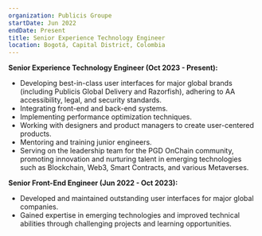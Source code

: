 ```yaml
---
organization: Publicis Groupe
startDate: Jun 2022
endDate: Present
title: Senior Experience Technology Engineer
location: Bogotá, Capital District, Colombia
---
```


**Senior Experience Technology Engineer (Oct 2023 - Present):**

- Developing best-in-class user interfaces for major global brands (including Publicis Global Delivery and Razorfish), adhering to AA accessibility, legal, and security standards.
- Integrating front-end and back-end systems.
- Implementing performance optimization techniques.
- Working with designers and product managers to create user-centered products.
- Mentoring and training junior engineers.
- Serving on the leadership team for the PGD OnChain community, promoting innovation and nurturing talent in emerging technologies such as Blockchain, Web3, Smart Contracts, and various Metaverses.

**Senior Front-End Engineer (Jun 2022 - Oct 2023):**

- Developed and maintained outstanding user interfaces for major global companies.
- Gained expertise in emerging technologies and improved technical abilities through challenging projects and learning opportunities.
